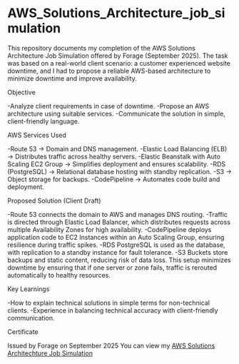 # AWS_Solutions_Architecture_job_simulation
This repository documents my completion of the AWS Solutions Architecture Job Simulation offered by Forage (September 2025).
The task was based on a real-world client scenario: a customer experienced website downtime, and I had to propose a reliable AWS-based architecture to minimize downtime and improve availability.

Objective

-Analyze client requirements in case of downtime.
-Propose an AWS architecture using suitable services.
-Communicate the solution in simple, client-friendly language.

AWS Services Used

-Route 53 → Domain and DNS management.
-Elastic Load Balancing (ELB) → Distributes traffic across healthy servers.
-Elastic Beanstalk with Auto Scaling EC2 Group → Simplifies deployment and ensures scalability.
-RDS (PostgreSQL) → Relational database hosting with standby replication.
-S3 → Object storage for backups.
-CodePipeline → Automates code build and deployment.

Proposed Solution (Client Draft)

-Route 53 connects the domain to AWS and manages DNS routing.
-Traffic is directed through Elastic Load Balancer, which distributes requests across multiple Availability Zones for high availability.
-CodePipeline deploys application code to EC2 Instances within an Auto Scaling Group, ensuring resilience during traffic spikes.
-RDS PostgreSQL is used as the database, with replication to a standby instance for fault tolerance.
-S3 Buckets store backups and static content, reducing risk of data loss.
This setup minimizes downtime by ensuring that if one server or zone fails, traffic is rerouted automatically to healthy resources.

Key Learnings

-How to explain technical solutions in simple terms for non-technical clients.
-Experience in balancing technical accuracy with client-friendly communication.

Certificate

Issued by Forage on September 2025
You can view my [AWS Solutions Architechture Job Simulation](https://forage-uploads-prod.s3.amazonaws.com/completion-certificates/pmnMSL4QiQ9JCgE3W/kkE9HyeNcw6rwCRGw_pmnMSL4QiQ9JCgE3W_68c1facde927094fbe809217_1757674415411_completion_certificate.pdf)
